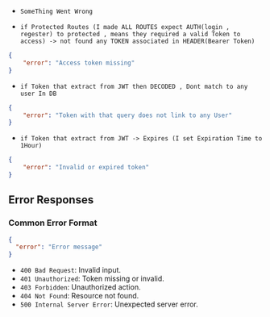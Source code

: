 - ` SomeThing Went Wrong `

- ` if Protected Routes (I made ALL ROUTES expect AUTH(login , regester) to protected , means they required a valid Token to access) -> not found any TOKEN associated in HEADER(Bearer Token) `
```json
{
    "error": "Access token missing"
}
```

- ` if Token that extract from JWT then DECODED , Dont match to any user In DB `
```json
{ 
    "error": "Token with that query does not link to any User" 
}
```
- ` if Token that extract from JWT -> Expires (I set Expiration Time to 1Hour) `
```json
{ 
    "error": "Invalid or expired token" 
}
```
## Error Responses
### Common Error Format
```json
{
  "error": "Error message"
}
```

- `400 Bad Request`: Invalid input.
- `401 Unauthorized`: Token missing or invalid.
- `403 Forbidden`: Unauthorized action.
- `404 Not Found`: Resource not found.
- `500 Internal Server Error`: Unexpected server error.

